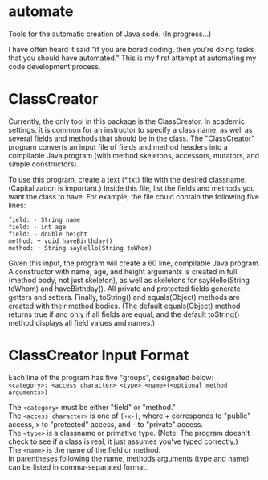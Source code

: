 automate
========

Tools for the automatic creation of Java code. (In progress...)

I have often heard it said "if you are bored coding, then you're doing tasks that you should have automated."  This is my first attempt at automating my code development process.

ClassCreator
============

Currently, the only tool in this package is the ClassCreator.  In academic settings, it is common for an instructor to specify a class name, as well as several fields and methods that should be in the class.  The "ClassCreator" program converts an input file of fields and method headers into a compilable Java program (with method skeletons, accessors, mutators, and simple constructors).

To use this program, create a text (*.txt) file with the desired classname.  (Capitalization is important.)  Inside this file, list the fields and methods you want the class to have.  For example, the file could contain the following five lines:  
```
field: - String name  
field: - int age  
field: - double height  
method: + void haveBirthday()  
method: + String sayHello(String toWhom)
```
Given this input, the program will create a 60 line, compilable Java program.  A constructor with name, age, and height arguments is created in full (method body, not just skeleton), as well as skeletons for sayHello(String toWhom) and haveBirthday().  All private and protected fields generate getters and setters.  Finally, toString() and equals(Object) methods are created with their method bodies.  (The default equals(Object) method returns true if and only if all fields are equal, and the default toString() method displays all field values and names.)

ClassCreator Input Format
=========================

Each line of the program has five "groups", designated below:  
`<category>: <access character> <type> <name>(<optional method arguments>)`

The `<category>` must be either "field" or "method."  
The `<access character>` is one of `[+x-]`, where + corresponds to "public" access, x to "protected" access, and - to "private" access.  
The `<type>` is a classname or primative type.  (Note: The program doesn't check to see if a class is real, it just assumes you've typed correctly.)  
The `<name>` is the name of the field or method.  
In parentheses following the name, methods arguments (type and name) can be listed in comma-separated format.
